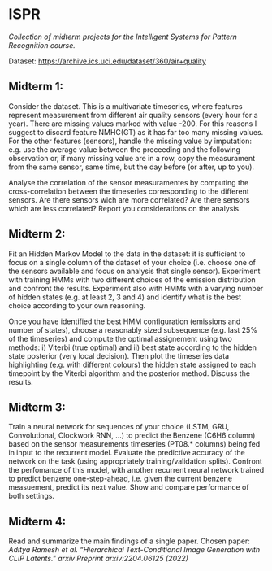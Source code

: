 # ISPR

_Collection of midterm projects for the Intelligent Systems for Pattern Recognition course._

Dataset: https://archive.ics.uci.edu/dataset/360/air+quality


## Midterm 1:
Consider the dataset. This is a multivariate timeseries,  where features represent measurement from different air quality sensors (every hour for a year). There are missing values marked with value -200. For this reasons I suggest to discard feature NMHC(GT) as it has far too many missing values. For the other features (sensors), handle the missing value by imputation: e.g. use the average value between the preceeding and the following observation or, if many missing value are in a row, copy the measurament from the same sensor, same time, but the day before (or after, up to you).

Analyse the correlation of the sensor measuramentes by computing the cross-correlation between the timeseries corresponding to the different sensors. Are there sensors wich are more correlated? Are there sensors which are less correlated? Report you considerations on the analysis.



## Midterm 2:
Fit an Hidden Markov Model to the data in the dataset: it is sufficient to focus on a single column of the dataset of your choice (i.e. choose one of the sensors available and focus on analysis that single sensor). Experiment with training  HMMs with two different choices of the emission distribution and confront the results.  Experiment also with HMMs with a varying number of hidden states (e.g. at least 2, 3 and 4) and identify what is the best choice according to your own reasoning. 

Once you have identified the best HMM configuration (emissions and number of states), choose a reasonably sized subsequence (e.g. last 25% of the timeseries) and compute the optimal assignement using two methods: i) Viterbi (true optimal) and ii) best state according to the hidden state posterior (very local decision). Then plot the timeseries data highlighting (e.g. with different colours) the hidden state assigned to each timepoint by the Viterbi algorithm and the posterior method.  Discuss the results.

## Midterm 3:
Train a neural network for sequences of your choice (LSTM, GRU, Convolutional, Clockwork RNN, ...) to predict the Benzene (C6H6 column) based on the sensor measurements timeseries (PT08.* columns) being fed in input to the recurrent model. Evaluate the predictive accuracy of the network on the task (using appropriately training/validation splits).  Confront the perfomance of this model, with another recurrent neural network trained to predict benzene one-step-ahead, i.e. given the current benzene measuement, predict its next value.
Show and compare performance of both settings.


## Midterm 4: 
Read and summarize the main findings of a single paper. Chosen paper: _Aditya Ramesh et al. “Hierarchical Text-Conditional Image Generation with CLIP Latents." arxiv Preprint arxiv:2204.06125 (2022)_
